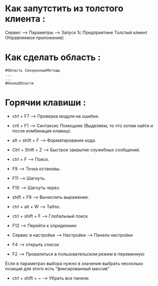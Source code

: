  # Как запутстить из толстого клиента :
 Сервис --> Параметры --> Запуск 1с Предприятине Толстый клиент (Управляемое приложение)
 
 # Как сделать область :
 ```
 #Область СинхронныеМетоды
...
...
 #КонецОбласти
 ``` 

 # Горячии клавиши :
 + ctrl + F7 --> Проверка модуля на ошибки.

 + crtl + F1 --> Синтаксис Помощник (Выделяем, то что хотим найти и после комбинация клавиш).

 + alt + shift + F --> Форматирование кода.

 + Ctrl + Shift + Z --> Быстрое закрытие служебных сообщений.

 + ctrl + F --> Поиск.

 + F9 --> Точка остановы.

 + F11 --> Шагнуть.

 + F10 --> Шагнуть через.

 + shift + F9 --> Вычислить выражение.

 + ctrl + alt + W --> Табло.

 + ctrl + shift + F --> Глобальный поиск

+ F12  --> Перейти к опредеению

+ Сервис и настройки --> Настройки --> Панели настройки 

+ F4 --> открыть список

+ F2 --> Провалиться в пользовательском режим в переменную 

Если в параметрах выбора нужно в значение выбрать несколько позиций для этого есть "фиксированный массив"

+ ctrl + shift + ~ --> Убрать все панели